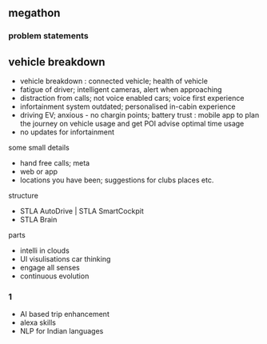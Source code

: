 ## megathon 
### problem statements 


## vehicle breakdown

- vehicle breakdown : connected vehicle; health of vehicle 
- fatigue of driver; intelligent cameras, alert when approaching 
- distraction from calls; not voice enabled cars; voice first experience
- infortainment system outdated; personalised in-cabin experience
- driving EV; anxious - no chargin points; battery trust : mobile app to plan the journey on vehicle usage and get POI advise optimal time usage 
- no updates for infortainment 


some small details
- hand free calls; meta 
- web or app 
- locations you have been; suggestions for clubs places etc.


structure 
- STLA AutoDrive | STLA SmartCockpit
- STLA Brain 

parts 
- intelli in clouds 
- UI visulisations car thinking
- engage all senses 
- continuous evolution  



### 1

- AI based trip enhancement 
- alexa skills
- NLP for Indian languages 
